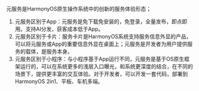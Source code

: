 元服务是HarmonyOS原生操作系统中的创新的服务体验形态；

1. 元服务区别于App：元服务是免下载免安装的，免登录，全量发布，即点即用。支持AI分发，获客成本低于App。
2. 元服务区别于卡片：服务卡片是HarmonyOS系统支持服务信息外显的产品，可以将元服务或App的重要信息外显在桌面上；元服务是开发者为用户提供服务的载体，是服务本身。
3. 元服务区别于小程序：与小程序基于App运行不同，元服务是基于OS原生框架运行的，可以在系统更多的浅层入口曝光，和系统更深度的结合，在不同的场景下，提供更丰富的交互体验。对于开发者，可以开发一套代码，部署到HarmonyOS 2in1、平板、车机多端。